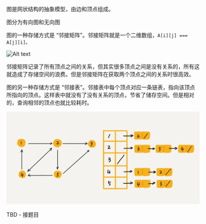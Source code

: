 图是网状结构的抽象模型，由边和顶点组成。

图分为有向图和无向图

图的一种存储方式是 “邻接矩阵”。邻接矩阵就是一个二维数组，`A[i][j] === A[j][i]。`

![Alt text](/images/图.png)

邻接矩阵记录了所有顶点之间的关系，但其实很多顶点之间是没有关系的，所有这就造成了存储空间的浪费。但是邻接矩阵在获取两个顶点之间的关系时很高效。

图的另一种存储方式是 “邻接表”。邻接表中每个顶点对应一条链表，指向该顶点所指向的顶点。这样表中就没有了没有关系的顶点，节省了储存空间。但是相对的，查询相邻的顶点也就比较耗时。

![Alt text](/images/邻接表.png)

TBD - 接题目